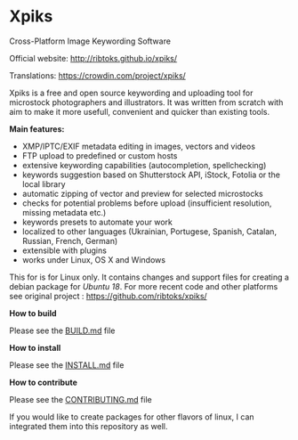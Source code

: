 Xpiks
=====

Cross-Platform Image Keywording Software

Official website: http://ribtoks.github.io/xpiks/

Translations: https://crowdin.com/project/xpiks/

Xpiks is a free and open source keywording and uploading tool for microstock photographers and illustrators. It was written from scratch with aim to make it more usefull, convenient and quicker than existing tools.

**Main features:**

- XMP/IPTC/EXIF metadata editing in images, vectors and videos
- FTP upload to predefined or custom hosts
- extensive keywording capabilities (autocompletion, spellchecking)
- keywords suggestion based on Shutterstock API, iStock, Fotolia or the local library
- automatic zipping of vector and preview for selected microstocks
- checks for potential problems before upload (insufficient resolution, missing metadata etc.)
- keywords presets to automate your work
- localized to other languages (Ukrainian, Portugese, Spanish, Catalan, Russian, French, German) 
- extensible with plugins
- works under Linux, OS X and Windows

This for is for Linux only. It contains changes and support files for creating a debian package for *Ubuntu 18*.
For more recent code and other platforms see original project : https://github.com/ribtoks/xpiks/

**How to build**

Please see the [BUILD.md](BUILD.md) file

**How to install**

Please see the [INSTALL.md](INSTALL.md) file

**How to contribute**

Please see the [CONTRIBUTING.md](https://github.com/ribtoks/xpiks/blob/master/CONTRIBUTING.md) file

If you would like to create packages for other flavors of linux, I can integrated them into this repository as well.
